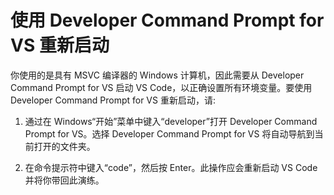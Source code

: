 <h1 data-loc-id="walkthrough.windows.title.open.dev.command.prompt">使用 <span>Developer Command Prompt for VS</span> 重新启动</h1>
<p data-loc-id="walkthrough.windows.background.dev.command.prompt"> 你使用的是具有 MSVC 编译器的 Windows 计算机，因此需要从 <span>Developer Command Prompt for VS</span> 启动 VS Code，以正确设置所有环境变量。要使用 <span>Developer Command Prompt for VS</span> 重新启动，请:</p>
<ol>
<li><p data-loc-id="walkthrough.open.command.prompt">通过在 Windows“开始”菜单中键入“<span>developer</span>”打开 <span>Developer Command Prompt for VS</span>。选择 <span>Developer Command Prompt for VS</span> 将自动导航到当前打开的文件夹。</p>
</li>
<li><p data-loc-id="walkthrough.windows.press.f5">在命令提示符中键入“<span>code</span>”，然后按 Enter。此操作应会重新启动 VS Code 并将你带回此演练。</p>
</li>
</ol>